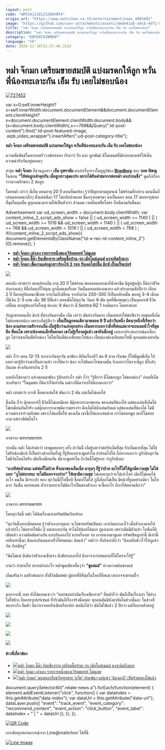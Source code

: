 ```yaml
---
layout: post
code: "ART24111812328OVNT4"
origin_url: "https://www.matichon.co.th/entertainment/news_4905481"
image: "https://github.com/user-attachments/assets/dede41ab-a9cb-4df1-99b2-354b9664d645"
title: "หม่ำ จ๊กมก เตรียมขายสมบัติ แบ่งมรดกให้ลูก หวั่นพี่น้องทะเลาะกัน เอ็ม รับ เคยไม่ชอบน้อง"
description: "หม่ำ จ๊กมก เตรียมขายสมบัติ แบ่งมรดกให้ลูก หวั่นพี่น้องทะเลาะกัน เอ็ม รับ เคยไม่ชอบน้อง"
category: "ENTERTAINMENT"
language: "th"
date: 2024-11-18T12:37:48.315Z
---
```


# หม่ำ จ๊กมก เตรียมขายสมบัติ แบ่งมรดกให้ลูก หวั่นพี่น้องทะเลาะกัน เอ็ม รับ เคยไม่ชอบน้อง

[![](https://www.matichon.co.th/wp-content/uploads/2024/11/727452.jpg "727452")](https://www.matichon.co.th/wp-content/uploads/2024/11/727452.jpg)

var x=0;self.innerHeight?x=self.innerWidth:document.documentElement&&document.documentElement.clientHeight?x=document.documentElement.clientWidth:document.body&&(x=document.body.clientWidth),x<=768&&jQuery(".td-post-content").find(".td-post-featured-image, .wpb\_video\_wrapper").insertAfter(".ud-post-category-title");

**หม่ำ จ๊กมก เตรียมขายสมบัติ แบ่งมรดกให้ลูก หวั่นพี่น้องทะเลาะกัน เอ็ม รับ เคยไม่ชอบน้อง**

ความสัมพันธ์ในครอบครัววงษ์คำเหลา เรียกว่า รัก และ ผูกพันธ์ มีโมเมนต์ที่มักออกมาแชร์ให้เห็นความน่ารักกันอยู่ตลอดๆ

ล่าสุด **หม่ำ จ๊กมก** ก็ชวนลูกสาว **เอ็ม บุษราคัม** มาเล่าเรื่องราวในยูทูปช่อง **[Bradboy](https://www.youtube.com/watch?v=biYbXoc9liY)** ของ **บอย พิษณุ** ในตอน **“ให้พ่อลูกเค้าคุยกัน เมื่อลูกสาวสุดแกร่ง อยากได้ยินคำชมจากพ่อหม่ำ คนปากแข็ง”** พูดถึงเรื่องราวความรักของ 2 พ่อลูก

โดยหม่ำ เล่าว่า มีเอ็ม ตอนอายุ 20 ปี ตอนที่มดท้อง รู้ว่าปัญหาตามกูมาแน่ ไม่พร้อมสักอย่าง ตอนนั้นก็เล่นตลกคณะเล็กๆ ตั้งแต่หนีมา 17 ไม่กลับบ้านเลย ขึ้นกรุงเทพฯมา มาเป็นตลก ตอน 17 ตลกอายุน้อยที่สุดในยุคนั้น ดูทุกคณะมารวมให้เป็นตัวเรา ส่วนมด เจอตั้งแต่ที่ยโสธร ก็หนีตามกันขึ้นมา

Advertisement var ud\_screen\_width = document.body.clientWidth; var content\_inline\_2\_script\_ads\_show = false || ( ud\_screen\_width >= 1140 ) || ( ud\_screen\_width >= 1019 && ud\_screen\_width < 1140 ) || ( ud\_screen\_width >= 768 && ud\_screen\_width < 1019 ) || ( ud\_screen\_width < 768 ) ; if(!content\_inline\_2\_script\_ads\_show){ document.getElementsByClassName("td-a-rec-id-content\_inline\_2")\[0\].remove(); }

*   **[หม่ำ จ๊กมก เล่าเอง รายการหนึ่งของเวิร์คพอยท์ ไม่ดูเลย](https://www.matichon.co.th/entertainment/thai-entertainment/news_4855362)**
*   **[หม่ำ จ๊กมก ดี๊ด๊า บินเชียงราย เตรียมซื้อบ้าน-รถ เมียโผล่เมนต์ คงจะคิดถึงมาก](https://www.matichon.co.th/entertainment/news_4897781)**
*   **[หม่ำ จ๊กมก เข็ดงานแต่งลูกสาวร้องไห้ 3 รอบ รับเคยไม่ปลื้ม มิกซ์ เป็นแร็พเปอร์](https://www.matichon.co.th/entertainment/news_4538629)**

![](https://www.matichon.co.th/wp-content/uploads/2024/11/1731930403401.jpg)

ตลกดัง เล่าต่อว่า ตอนท้องเอ็ม อายุ 20 ปี ไม่พร้อม พอคลอดออกมาก็น้ำตาซึม มีลูกผู้หญิง ก็คิดว่าชีวิตลำบากแน่ๆ ทีนี้เกิดมาก็ให้คุณ ถูกล็อตเตอรี่เลย วันนั้นคลอดห้องอนาถา แล้วประมาณสักปีกว่า เกือบ 2 ปี ก็มาอยู่กับคณะพี่เทพ การเงินก็เปลี่ยน จากถือเงิน 200-300 ก็เป็นหลักหมื่น พออยู่ 3-4 เดือน ก็มีเงิน 2-3 แสน เมื่อ 36 ปีที่แล้ว ตอนนั้นได้ทุกวัน วันละ 6 พัน ยุคที่พี่เทพสุดๆ เป็นยุคคาเฟ่ ชีวิตเปลี่ยน มาอยู่ห้องสวีทใหญ่ ห้องละ 9 พันกว่า มี Sentra RZ 1 รถคันแรก โคตรเท่เลย

กับลูกชายคนเล็ก มิกซ์ ที่ห่างกันมากนั้น เอ็ม เล่าว่า มันห่างกันมาก เอ็มเคยเล่าให้พ่อฟังว่า เหตุผลที่เอ็มไม่ค่อยชอบน้อง เพราะเอ็มรู้สึกว่า **เอ็มเป็นลูกคนเดียวมาตลอด 9 ปี แล้ววันหนึ่ง มีคนๆหนึ่งที่เรียกว่าน้อง มาแย่งความรักจากเอ็ม เอ็มรู้สึกว่าแย่งทุกอย่าง เอ็มอยากบอกว่าสิ่งที่พ่อแม่ควรจะถนอมน้ำใจที่สุดคือ พี่คนโต เพราะน้องคนเล็กที่ออกมา เขาไม่รู้เรื่องอยู่แล้ว เขายังเด็กอยู่** เลยเอาประสบการณ์มาเลี้ยงลูก ไม่ว่าเขาเป็นพี่หรือน้อง ไม่ใช่เป็นพี่ต้องเสียสละให้น้อง เป็นน้องต้องเสียสละให้พี่ ทุกคนต้องเท่ากัน

![](https://www.matichon.co.th/wp-content/uploads/2024/11/1731931394570.jpg)

หม่ำ ก็ว่า ตอน 12-13 ทะเลาะกันทุกวัน มาฟ้อง ตีกันเรื่องทีวี พอ 6 ขวบ เริ่มซน ก็ไปตีตูดพี่เอ็ม ไปแหย่ เขารู้สึกว่าเขาเป็นสาวแล้ว เราก็คิดว่า น้อง จะไปคิดอะไรขนาดนั้น ถึงบอกว่าใครจะมีลูก มีใกล้ๆกันเลย ห่างกันอย่าเกิน 2 ปี

บอยถึงได้ถามว่า แล้วตอนมาฟ้อง รู้สึกอย่างไร หม่ำ ก็ว่า “รู้สึกว่า นี่ไม่ชอบลูก ไม่ชอบน้อง” ก่อนที่เอ็มจะเสริมว่า “ในมุมพ่อ ก็คิดว่าให้เท่ากัน แต่เราก็คิดว่าเทให้น้องมากกว่า”

หม่ำ เล่าต่อว่า บางที ซื้อของเล่นให้ พันกว่า 2 พัน แต่เอ็มไม่เคยได้

ซึ่งเอ็ม ก็ว่า ตุ๊กตาบาร์บี้ ชีวิตนี้ไม่เคยมีเลย มีตุ๊กตากระดาษแทน ของเล่นที่น้องได้ แต่ของเล่นที่เอ็มได้ไม่เหมือนกันก็จริง แต่ตุ๊กตากระดาษมีความทรงจำ คือเอ็มได้นั่งเล่นกับแม่ แต่ของเล่นที่น้องได้ ไม่มีความทรงจำร่วมกับพ่อ เพราะได้แค่ซื้อให้ ของเอ็ม เขาซื้อให้และเล่นด้วย เราไม่ค่อยพูด เขาก็ไม่ค่อยถาม แต่เรามีปมในใจ

![](https://www.matichon.co.th/wp-content/uploads/2024/11/1731931604750.jpg)

ภาพจาก emmeemm

จากนั้น หม่ำ ได้เล่าต่อว่า เขาพูดหลายๆ ครั้ง ถ้าวันนี้ เอ็มรู้เลยว่าพ่อรักเอ็มที่สุด รักเอ็มมากที่สุด ไม่ใช่ไม่รักน้องมิกซ์ ก็เป็นห่วงด้วยกันทั้งคู่ ก็รู้สึกแบบจะพูดทำไม ถ้าย้อนไปได้ ก็อยากบอกว่า กูรักมึงทุกวัน ไม่มีวันไหนไม่รัก เมียก็เหมือนกัน มันจะพูดทำไม ถึงวันนี้ไม่รู้หรอ ว่ากูรักมึงนะ

“**บางทีพ่อป่วยนะ แต่พ่อก็ไม่ป่วย ที่จะมาของเอ็มเนี่ย มารุมๆ ก็รู้ว่าป่วย อะไรก็ได้ให้ลูกมีความสุข ไม่ได้บอก “กูไม่สบายนะ จะไม่มีออกจากปาก” ให้เขามีความสุข** ไม่เคยถามว่าจะได้เท่าไหร่ เมียก็ไม่เคยได้อะไร คนอื่น มีกระเป๋า ทอง ทุกวันนี้ก็ไปซื้อซิ ซื้อมาก็ไม่ใส่ กูก็เลือกไม่เป็น มีหน้าที่รูดอย่างเดียว โมโหมาก วันนั้น หลายแสน ตัวเราแทบจะไม่มีอะไรเป็นของตัวเอง จะซื้ออะไร ก็เอาให้หลานดีกว่า”

![](https://www.matichon.co.th/wp-content/uploads/2024/11/1731931571656.jpg)

ภาพจาก emmeemm

โดยทุกวันนี้ หม่ำ ได้คิดเรื่องแบ่งทรัพย์สินเรียบร้อย

“ทุกวันนี้บอกเมียตลอด รู้ว่าตัวเองอายุมาก จะไล่ขายทรัพย์สินนะ เอาเงินมากองไว้ เผื่อตัวเองตายไปแล้วทำไง ไม่อยากให้มึง 2 คนทะเลาะกัน ทำไมได้น้อยได้มาก กูแบ่งเลย เพราะมันมีผัวแล้ว ไอนั่นก็มีเมียแล้ว ความคิดมันต่างกัน แบ่งกันออกไป หารครึ่งเลย จบ เอาทนายมาดูเลย ทรัพย์สินกูเท่านี้ มีเท่านี้ เหลือเท่านี้นะ มึงแบ่งกันคนละครึ่งให้หมดนะ คิดแล้ว” หม่ำว่า ทั้งยังเล่าอีกว่า “มึงเหลือข้าวไว้ให้กูแล้วกัน กับเมียกู”

“มันไม่แน่ มึงคิดว่าตัวเองแข็งแรง มึงขับรถออกไป มึงอาจจะรถชนตายก็ได้ใครจะไปรู้”

ถามว่า ถ้าตายไป อยากฝากอะไร หม่ำพูดเพียงสั้นๆว่า **“ดูแลแม่”** ห่วงความคิดของแม่

เอ็มเสริมว่า แม่รักพ่อมาก ทั้งชีวิตมีแต่พ่อ ผู้ชายที่ดีที่สุดในโลกก็คือแม่ เขาอาจจะตรอมใจ

![](https://www.matichon.co.th/wp-content/uploads/2024/11/1731931630247.jpg)

นอกจากนี้ บอย ยังได้แอบแซวว่า “ตลกชอบอำกันเรื่องเชียงราย” ที่หม่ำก็ว่า มันก็เป็นเรื่องเล่า ใช่บ้างไม่ใช่บ้าง ก็หลายๆเปอร์เซนต์ ที่จริงมันก็เรื่องจริงนั่นหละ ทุกคนมันมีบังตากันในช่วงนั้นอะ ในช่วงที่หลงระเริง ลืมตัว ลืมว่าเราเคยรักเมียหรือเปล่า พอนึกได้ว่า มันไม่ใช่แล้ว 2 ปีกว่า แต่ก็หลายตังค์อยู่

![](https://www.matichon.co.th/wp-content/uploads/2024/11/1731930371418.jpg)

![](https://www.matichon.co.th/wp-content/uploads/2024/11/1731931369782.jpg)

![](https://www.matichon.co.th/wp-content/uploads/2024/11/1731931503834.jpg)

![](https://www.matichon.co.th/wp-content/uploads/2024/11/1731931722739.jpg)

#### ข่าวที่เกี่ยวข้อง

*   [![](https://www.matichon.co.th/wp-content/uploads/2024/11/mum22.jpg)หม่ำ จ๊กมก ดี๊ด๊า บินเชียงราย เตรียมซื้อบ้าน-รถ เมียโผล่เมนต์ คงจะคิดถึงมาก](https://www.matichon.co.th/entertainment/news_4897781)
*   [![](https://www.matichon.co.th/wp-content/uploads/2024/10/728-197.jpg)หม่ำ จ๊กมก เล่าเอง รายการหนึ่งของเวิร์คพอยท์ ไม่ดูเลย](https://www.matichon.co.th/entertainment/thai-entertainment/news_4855362)
*   [![](https://www.matichon.co.th/wp-content/uploads/2024/09/B64C302E-F971-417C-AE47-30D9AD39934D.jpeg)‘หม่ำ จ๊กมก’ มอบทองรับขวัญลูกชาย ‘แจ็ค’ ทำแฟนๆ แห่แซว ‘น้องคากิ’ เปิดร้านทองได้แล้ว](https://www.matichon.co.th/entertainment/news_4767787)

document.querySelectorAll(".relate-news a").forEach(function(element) { element.addEventListener("click", function() { var dataIndex = this.getAttribute("data-index"); var dataUrl = this.getAttribute("data-url"); dataLayer.push({ "event": "track\_event", "event\_category": "recommend\_content", "event\_action": "click\_button", "event\_label": dataIndex + " | " + dataUrl }); }); });

[![QR Code](https://www.matichon.co.th/wp-content/uploads/2023/07/wob1371z.jpg)](https://lin.ee/ht0nDxX)

เกาะติดทุกสถานการณ์จาก Line@matichon ได้ที่นี่

[![Line Image](https://www.matichon.co.th/wp-content/uploads/2023/07/th.png)](https://lin.ee/ht0nDxX)